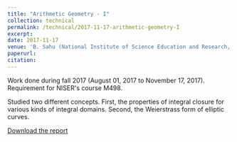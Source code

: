 ```yaml
---
title: "Arithmetic Geometry - I"
collection: technical
permalink: /technical/2017-11-17-arithmetic-geometry-I
excerpt:
date: 2017-11-17
venue: 'B. Sahu (National Institute of Science Education and Research, Bhubaneswar)'
paperurl: 
citation: 
---
```

Work done during fall 2017 (August 01, 2017 to November 17, 2017). Requirement for NISER's course M498.

Studied two different concepts. First, the properties of integral closure for various kinds of integral domains. Second, the Weierstrass form of elliptic curves.

[Download the report](http://gkorpal.github.io/files/fall2017-arithmetic_geometry_I-gaurish.pdf)
